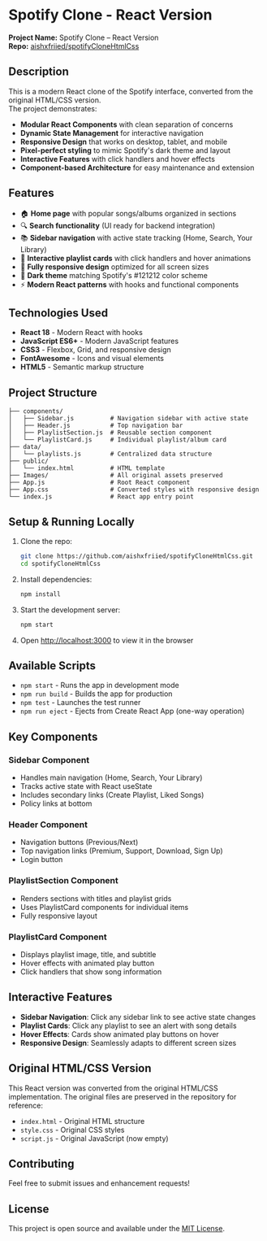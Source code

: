 # Spotify Clone - React Version

**Project Name:** Spotify Clone – React Version  
**Repo:** [aishxfriied/spotifyCloneHtmlCss](https://github.com/aishxfriied/spotifyCloneHtmlCss)  

## Description  
This is a modern React clone of the Spotify interface, converted from the original HTML/CSS version.  
The project demonstrates:  
- **Modular React Components** with clean separation of concerns
- **Dynamic State Management** for interactive navigation
- **Responsive Design** that works on desktop, tablet, and mobile
- **Pixel-perfect styling** to mimic Spotify's dark theme and layout
- **Interactive Features** with click handlers and hover effects
- **Component-based Architecture** for easy maintenance and extension

## Features  
- 🏠 **Home page** with popular songs/albums organized in sections
- 🔍 **Search functionality** (UI ready for backend integration)
- 📚 **Sidebar navigation** with active state tracking (Home, Search, Your Library)
- 🎵 **Interactive playlist cards** with click handlers and hover animations
- 📱 **Fully responsive design** optimized for all screen sizes
- 🎨 **Dark theme** matching Spotify's #121212 color scheme
- ⚡ **Modern React patterns** with hooks and functional components

## Technologies Used  
- **React 18** - Modern React with hooks
- **JavaScript ES6+** - Modern JavaScript features
- **CSS3** - Flexbox, Grid, and responsive design
- **FontAwesome** - Icons and visual elements
- **HTML5** - Semantic markup structure

## Project Structure
```
├── components/
│   ├── Sidebar.js          # Navigation sidebar with active state
│   ├── Header.js           # Top navigation bar
│   ├── PlaylistSection.js  # Reusable section component
│   └── PlaylistCard.js     # Individual playlist/album card
├── data/
│   └── playlists.js        # Centralized data structure
├── public/
│   └── index.html          # HTML template
├── Images/                 # All original assets preserved
├── App.js                  # Root React component
├── App.css                 # Converted styles with responsive design
└── index.js                # React app entry point
```

## Setup & Running Locally  
1. Clone the repo:  
   ```bash
   git clone https://github.com/aishxfriied/spotifyCloneHtmlCss.git
   cd spotifyCloneHtmlCss
   ```

2. Install dependencies:
   ```bash
   npm install
   ```

3. Start the development server:
   ```bash
   npm start
   ```

4. Open [http://localhost:3000](http://localhost:3000) to view it in the browser

## Available Scripts
- `npm start` - Runs the app in development mode
- `npm run build` - Builds the app for production
- `npm test` - Launches the test runner
- `npm run eject` - Ejects from Create React App (one-way operation)

## Key Components

### Sidebar Component
- Handles main navigation (Home, Search, Your Library)
- Tracks active state with React useState
- Includes secondary links (Create Playlist, Liked Songs)
- Policy links at bottom

### Header Component
- Navigation buttons (Previous/Next)
- Top navigation links (Premium, Support, Download, Sign Up)
- Login button

### PlaylistSection Component
- Renders sections with titles and playlist grids
- Uses PlaylistCard components for individual items
- Fully responsive layout

### PlaylistCard Component
- Displays playlist image, title, and subtitle
- Hover effects with animated play button
- Click handlers that show song information

## Interactive Features
- **Sidebar Navigation**: Click any sidebar link to see active state changes
- **Playlist Cards**: Click any playlist to see an alert with song details
- **Hover Effects**: Cards show animated play buttons on hover
- **Responsive Design**: Seamlessly adapts to different screen sizes

## Original HTML/CSS Version
This React version was converted from the original HTML/CSS implementation. The original files are preserved in the repository for reference:
- `index.html` - Original HTML structure
- `style.css` - Original CSS styles
- `script.js` - Original JavaScript (now empty)

## Contributing
Feel free to submit issues and enhancement requests!

## License
This project is open source and available under the [MIT License](LICENSE).
